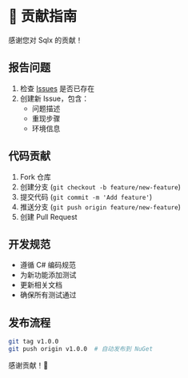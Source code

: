 # 🤝 贡献指南

感谢您对 Sqlx 的贡献！

## 报告问题

1. 检查 [Issues](https://github.com/Cricle/Sqlx/issues) 是否已存在
2. 创建新 Issue，包含：
   - 问题描述
   - 重现步骤  
   - 环境信息

## 代码贡献

1. Fork 仓库
2. 创建分支 (`git checkout -b feature/new-feature`)
3. 提交代码 (`git commit -m 'Add feature'`)
4. 推送分支 (`git push origin feature/new-feature`)
5. 创建 Pull Request

## 开发规范

- 遵循 C# 编码规范
- 为新功能添加测试
- 更新相关文档
- 确保所有测试通过

## 发布流程

```bash
git tag v1.0.0
git push origin v1.0.0  # 自动发布到 NuGet
```

感谢贡献！🎉